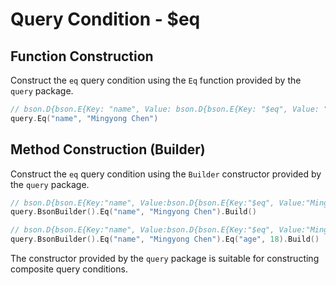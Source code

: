 # Query Condition - $eq
## Function Construction
Construct the `eq` query condition using the `Eq` function provided by the `query` package.
```go
// bson.D{bson.E{Key: "name", Value: bson.D{bson.E{Key: "$eq", Value: "Mingyong Chen"}}}}
query.Eq("name", "Mingyong Chen")
```

## Method Construction (Builder)
Construct the `eq` query condition using the `Builder` constructor provided by the `query` package.
```go
// bson.D{bson.E{Key:"name", Value:bson.D{bson.E{Key:"$eq", Value:"Mingyong Chen"}}}}
query.BsonBuilder().Eq("name", "Mingyong Chen").Build()

// bson.D{bson.E{Key:"name", Value:bson.D{bson.E{Key:"$eq", Value:"Mingyong Chen"}}}, bson.E{Key:"age", Value:bson.D{bson.E{Key:"$eq", Value:18}}}}
query.BsonBuilder().Eq("name", "Mingyong Chen").Eq("age", 18).Build()
```
The constructor provided by the `query` package is suitable for constructing composite query conditions.